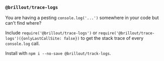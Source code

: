 ### `@brillout/trace-logs`

You are having a pesting `console.log('...')` somewhere in your code but can't find where?

Include `require('@brillout/trace-logs')` or `require('@brillout/trace-logs')({onlyLastCallSite: false})` to get the stack trace of every `console.log` call.

Install with `npm i --no-save @brillout/track-logs`.
